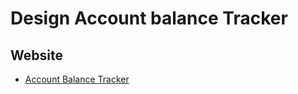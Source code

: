 # Design Account balance Tracker

## Website

- [Account Balance Tracker](https://www.techprep.app/problems/account-balance-tracker/description?topic=low-level-system-design)